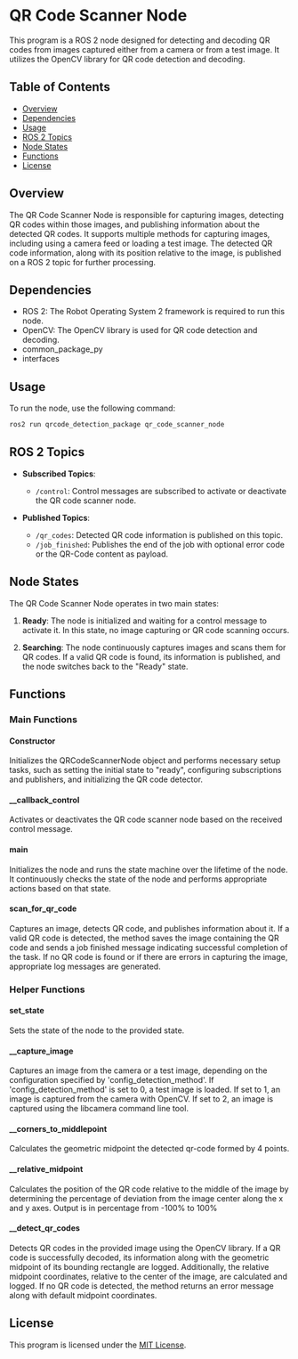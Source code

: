 # QR Code Scanner Node

This program is a ROS 2 node designed for detecting and decoding QR codes from images captured either from a camera or from a test image. It utilizes the OpenCV library for QR code detection and decoding.

## Table of Contents

- [Overview](#overview)
- [Dependencies](#dependencies)
- [Usage](#usage)
- [ROS 2 Topics](#ros-2-topics)
- [Node States](#node-states)
- [Functions](#functions)
- [License](#license)

## Overview

The QR Code Scanner Node is responsible for capturing images, detecting QR codes within those images, and publishing information about the detected QR codes. It supports multiple methods for capturing images, including using a camera feed or loading a test image. The detected QR code information, along with its position relative to the image, is published on a ROS 2 topic for further processing.

## Dependencies

- ROS 2: The Robot Operating System 2 framework is required to run this node.
- OpenCV: The OpenCV library is used for QR code detection and decoding.
- common_package_py
- interfaces

## Usage

To run the node, use the following command:

```bash
ros2 run qrcode_detection_package qr_code_scanner_node
```

## ROS 2 Topics

- **Subscribed Topics**:
  - `/control`: Control messages are subscribed to activate or deactivate the QR code scanner node.
  
- **Published Topics**:
  - `/qr_codes`: Detected QR code information is published on this topic.
  - `/job_finished`: Publishes the end of the job with optional error code or the QR-Code content as payload.

## Node States

The QR Code Scanner Node operates in two main states:

1. **Ready**: The node is initialized and waiting for a control message to activate it. In this state, no image capturing or QR code scanning occurs.

2. **Searching**: The node continuously captures images and scans them for QR codes. If a valid QR code is found, its information is published, and the node switches back to the "Ready" state.

## Functions

### Main Functions

#### Constructor

Initializes the QRCodeScannerNode object and performs necessary setup tasks, such as setting the initial state to "ready", configuring subscriptions and publishers, and initializing the QR code detector.

#### __callback_control

Activates or deactivates the QR code scanner node based on the received control message.

#### main

Initializes the node and runs the state machine over the lifetime of the node. It continuously checks the state of the node and performs appropriate actions based on that state.

#### scan_for_qr_code

Captures an image, detects QR code, and publishes information about it. If a valid QR code is detected, the method saves the image containing the QR code and sends a job finished message indicating successful completion of the task. If no QR code is found or if there are errors in capturing the image, appropriate log messages are generated.

### Helper Functions

#### set_state

Sets the state of the node to the provided state.

#### __capture_image

Captures an image from the camera or a test image, depending on the configuration specified by 'config_detection_method'. If 'config_detection_method' is set to 0, a test image is loaded. If set to 1, an image is captured from the camera with OpenCV. If set to 2, an image is captured using the libcamera command line tool.

#### __corners_to_middlepoint

Calculates the geometric midpoint the detected qr-code formed by 4 points.

#### __relative_midpoint

Calculates the position of the QR code relative to the middle of the image by determining the percentage of deviation from the image center along the x and y axes. Output is in percentage from -100% to 100%

#### __detect_qr_codes

Detects QR codes in the provided image using the OpenCV library. If a QR code is successfully decoded, its information along with the geometric midpoint of its bounding rectangle are logged. Additionally, the relative midpoint coordinates, relative to the center of the image, are calculated and logged. If no QR code is detected, the method returns an error message along with default midpoint coordinates.

## License

This program is licensed under the [MIT License](LICENSE).
